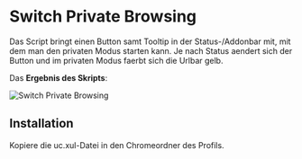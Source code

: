# Switch Private Browsing
Das Script bringt einen Button samt Tooltip in der Status-/Addonbar mit, mit dem man den privaten Modus starten kann. 
Je nach Status aendert sich der Button und im privaten Modus faerbt sich die Urlbar gelb.

Das **Ergebnis des Skripts**:

![Switch Private Browsing](https://github.com/ardiman/userChrome.js/raw/master/switchprivatebrowsing/scr_switchprivatebrowsing.png)


## Installation
Kopiere die uc.xul-Datei in den Chromeordner des Profils.